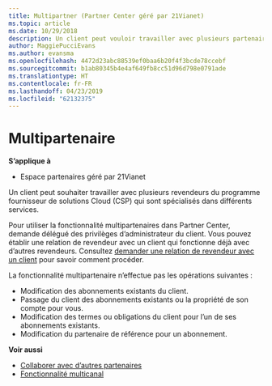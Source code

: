 ```yaml
---
title: Multipartner (Partner Center géré par 21Vianet)
ms.topic: article
ms.date: 10/29/2018
description: Un client peut vouloir travailler avec plusieurs partenaires du programme Fournisseur de solutions&nbsp;Cloud, spécialisés dans différents services.
author: MaggiePucciEvans
ms.author: evansma
ms.openlocfilehash: 4472d23abc88539ef0baa6b20f4f3bcde78ccebf
ms.sourcegitcommit: b1ab80345b4e4af649fb8cc51d96d798e0791ade
ms.translationtype: HT
ms.contentlocale: fr-FR
ms.lasthandoff: 04/23/2019
ms.locfileid: "62132375"
---
```

# <a name="multi-partner"></a>Multipartenaire

**S’applique à**

-   Espace partenaires géré par 21Vianet


Un client peut souhaiter travailler avec plusieurs revendeurs du programme fournisseur de solutions Cloud (CSP) qui sont spécialisés dans différents services.

Pour utiliser la fonctionnalité multipartenaires dans Partner Center, demande délégué des privilèges d’administrateur du client. Vous pouvez établir une relation de revendeur avec un client qui fonctionne déjà avec d’autres revendeurs. Consultez [demander une relation de revendeur avec un client](request-a-relationship-with-a-customer.md) pour savoir comment procéder.

La fonctionnalité multipartenaire n’effectue pas les opérations suivantes&nbsp;:

-   Modification des abonnements existants du client.
-   Passage du client des abonnements existants ou la propriété de son compte pour vous.
-   Modification des termes ou obligations du client pour l’un de ses abonnements existants.
-   Modification du partenaire de référence pour un abonnement.

**Voir aussi**

-   [Collaborer avec d’autres partenaires](work-with-other-partners.md)
-   [Fonctionnalité multicanal](multichannel.md)

 




